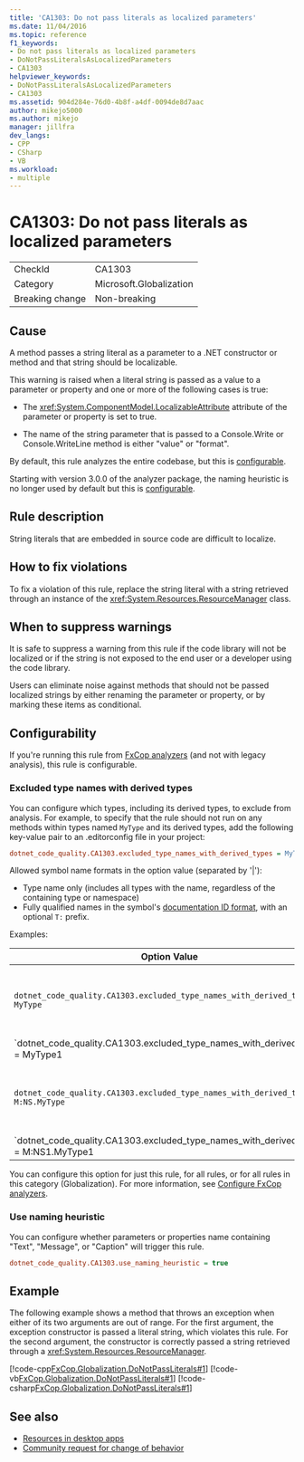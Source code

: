 ```yaml
---
title: 'CA1303: Do not pass literals as localized parameters'
ms.date: 11/04/2016
ms.topic: reference
f1_keywords:
- Do not pass literals as localized parameters
- DoNotPassLiteralsAsLocalizedParameters
- CA1303
helpviewer_keywords:
- DoNotPassLiteralsAsLocalizedParameters
- CA1303
ms.assetid: 904d284e-76d0-4b8f-a4df-0094de8d7aac
author: mikejo5000
ms.author: mikejo
manager: jillfra
dev_langs:
- CPP
- CSharp
- VB
ms.workload:
- multiple
---
```

# CA1303: Do not pass literals as localized parameters

|||
|-|-|
|CheckId|CA1303|
|Category|Microsoft.Globalization|
|Breaking change|Non-breaking|

## Cause

A method passes a string literal as a parameter to a .NET constructor or method and that string should be localizable.

This warning is raised when a literal string is passed as a value to a parameter or property and one or more of the following cases is true:

- The <xref:System.ComponentModel.LocalizableAttribute> attribute of the parameter or property is set to true.

- The name of the string parameter that is passed to a Console.Write or Console.WriteLine method is either "value" or "format".

By default, this rule analyzes the entire codebase, but this is [configurable](#excluded-type-names-with-derived-types).

Starting with version 3.0.0 of the analyzer package, the naming heuristic is no longer used by default but this is [configurable](#use-naming-heuristic).

## Rule description

String literals that are embedded in source code are difficult to localize.

## How to fix violations

To fix a violation of this rule, replace the string literal with a string retrieved through an instance of the <xref:System.Resources.ResourceManager> class.

## When to suppress warnings

It is safe to suppress a warning from this rule if the code library will not be localized or if the string is not exposed to the end user or a developer using the code library.

Users can eliminate noise against methods that should not be passed localized strings by either renaming the parameter or property, or by marking these items as conditional.

## Configurability

If you're running this rule from [FxCop analyzers](install-fxcop-analyzers.md) (and not with legacy analysis), this rule is configurable.

### Excluded type names with derived types

You can configure which types, including its derived types, to exclude from analysis. For example, to specify that the rule should not run on any methods within types named `MyType` and its derived types, add the following key-value pair to an .editorconfig file in your project:

```ini
dotnet_code_quality.CA1303.excluded_type_names_with_derived_types = MyType
```

Allowed symbol name formats in the option value (separated by '|'):

- Type name only (includes all types with the name, regardless of the containing type or namespace)
- Fully qualified names in the symbol's [documentation ID format](https://github.com/dotnet/csharplang/blob/master/spec/documentation-comments.md#id-string-format), with an optional `T:` prefix.

Examples:

| Option Value | Summary |
| --- | --- |
|`dotnet_code_quality.CA1303.excluded_type_names_with_derived_types = MyType` | Matches all types named 'MyType' and all of its derived types in the compilation
|`dotnet_code_quality.CA1303.excluded_type_names_with_derived_types = MyType1|MyType2` | Matches all types named either 'MyType1' or 'MyType2' and all of their derived types in the compilation
|`dotnet_code_quality.CA1303.excluded_type_names_with_derived_types = M:NS.MyType` | Matches specific type 'MyType' with given fully qualified name and all of its derived types
|`dotnet_code_quality.CA1303.excluded_type_names_with_derived_types = M:NS1.MyType1|M:NS2.MyType2` | Matches specific types 'MyType1' and 'MyType2' with respective fully qualified names and all of their derived types

You can configure this option for just this rule, for all rules, or for all rules in this category (Globalization). For more information, see [Configure FxCop analyzers](configure-fxcop-analyzers.md).

### Use naming heuristic

You can configure whether parameters or properties name containing "Text", "Message", or "Caption" will trigger this rule.

```ini
dotnet_code_quality.CA1303.use_naming_heuristic = true
```

## Example

The following example shows a method that throws an exception when either of its two arguments are out of range. For the first argument, the exception constructor is passed a literal string, which violates this rule. For the second argument, the constructor is correctly passed a string retrieved through a <xref:System.Resources.ResourceManager>.

[!code-cpp[FxCop.Globalization.DoNotPassLiterals#1](../code-quality/codesnippet/CPP/ca1303-do-not-pass-literals-as-localized-parameters_1.cpp)]
[!code-vb[FxCop.Globalization.DoNotPassLiterals#1](../code-quality/codesnippet/VisualBasic/ca1303-do-not-pass-literals-as-localized-parameters_1.vb)]
[!code-csharp[FxCop.Globalization.DoNotPassLiterals#1](../code-quality/codesnippet/CSharp/ca1303-do-not-pass-literals-as-localized-parameters_1.cs)]

## See also

- [Resources in desktop apps](/dotnet/framework/resources/index)
- [Community request for change of behavior](https://github.com/dotnet/roslyn-analyzers/issues/2933)
